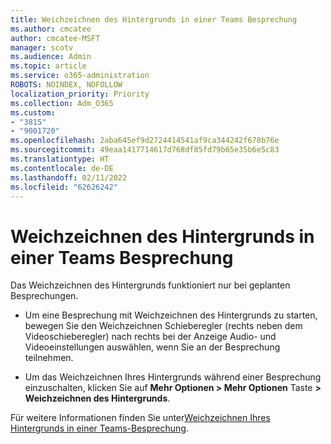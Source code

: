 ```yaml
---
title: Weichzeichnen des Hintergrunds in einer Teams Besprechung
ms.author: cmcatee
author: cmcatee-MSFT
manager: scotv
ms.audience: Admin
ms.topic: article
ms.service: o365-administration
ROBOTS: NOINDEX, NOFOLLOW
localization_priority: Priority
ms.collection: Adm_O365
ms.custom:
- "3815"
- "9001720"
ms.openlocfilehash: 2aba645ef9d2724414541af9ca344242f678b76e
ms.sourcegitcommit: 49eaa1417714617d768df85fd79b65e35b6e5c83
ms.translationtype: HT
ms.contentlocale: de-DE
ms.lasthandoff: 02/11/2022
ms.locfileid: "62626242"
---
```

# <a name="blur-your-background-in-a-teams-meeting"></a>Weichzeichnen des Hintergrunds in einer Teams Besprechung

Das Weichzeichnen des Hintergrunds funktioniert nur bei geplanten Besprechungen.

- Um eine Besprechung mit Weichzeichnen des Hintergrunds zu starten, bewegen Sie den Weichzeichnen Schieberegler (rechts neben dem Videoschieberegler) nach rechts bei der Anzeige Audio- und Videoeinstellungen auswählen, wenn Sie an der Besprechung teilnehmen.

- Um das Weichzeichnen Ihres Hintergrunds während einer Besprechung einzuschalten, klicken Sie auf **Mehr Optionen > Mehr Optionen** Taste **> Weichzeichnen des Hintergrunds**.

Für weitere Informationen finden Sie unter[Weichzeichnen Ihres Hintergrunds in einer Teams-Besprechung](https://support.office.com/article/Blur-your-background-in-a-Teams-meeting-f77a2381-443a-499d-825e-509a140f4780).